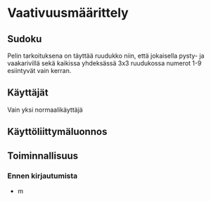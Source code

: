 # Vaativuusmäärittely
## Sudoku
Pelin tarkoituksena on täyttää ruudukko niin, että jokaisella pysty- ja vaakarivillä sekä kaikissa yhdeksässä 3x3 ruudukossa numerot 1-9 esiintyvät vain kerran.
## Käyttäjät
Vain yksi normaalikäyttäjä
## Käyttöliittymäluonnos

## Toiminnallisuus
### Ennen kirjautumista
- m

